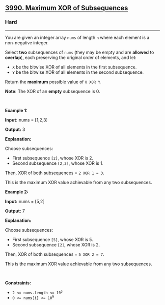 <h2><a href="https://leetcode.com/problems/maximum-xor-of-subsequences">3990. Maximum XOR of Subsequences</a></h2><h3>Hard</h3><hr><p>You are given an integer array <code>nums</code> of length <code>n</code> where each element is a non-negative integer.</p>

<p>Select <strong>two</strong> <span data-keyword="subsequence-array">subsequences</span> of <code>nums</code> (they may be empty and are <strong>allowed</strong> to <strong>overlap</strong>), each preserving the original order of elements, and let:</p>

<ul>
	<li><code>X</code> be the bitwise XOR of all elements in the first subsequence.</li>
	<li><code>Y</code> be the bitwise XOR of all elements in the second subsequence.</li>
</ul>

<p>Return the <strong>maximum</strong> possible value of <code>X XOR Y</code>.</p>

<p><strong>Note:</strong> The XOR of an <strong>empty</strong> subsequence is 0.</p>

<p>&nbsp;</p>
<p><strong class="example">Example 1:</strong></p>

<div class="example-block">
<p><strong>Input:</strong> <span class="example-io">nums = [1,2,3]</span></p>

<p><strong>Output:</strong> <span class="example-io">3</span></p>

<p><strong>Explanation:</strong></p>

<p>Choose subsequences:</p>

<ul>
	<li>First subsequence <code>[2]</code>, whose XOR is 2.</li>
	<li>Second subsequence <code>[2,3]</code>, whose XOR is 1.</li>
</ul>

<p>Then, XOR of both subsequences = <code>2 XOR 1 = 3</code>.</p>

<p>This is the maximum XOR value achievable from any two subsequences.</p>
</div>

<p><strong class="example">Example 2:</strong></p>

<div class="example-block">
<p><strong>Input:</strong> <span class="example-io">nums = [5,2]</span></p>

<p><strong>Output:</strong> <span class="example-io">7</span></p>

<p><strong>Explanation:</strong></p>

<p>Choose subsequences:</p>

<ul>
	<li>First subsequence <code>[5]</code>, whose XOR is 5.</li>
	<li>Second subsequence <code>[2]</code>, whose XOR is 2.</li>
</ul>

<p>Then, XOR of both subsequences = <code>5 XOR 2 = 7</code>.</p>

<p>This is the maximum XOR value achievable from any two subsequences.</p>
</div>

<p>&nbsp;</p>
<p><strong>Constraints:</strong></p>

<ul>
	<li><code>2 &lt;= nums.length &lt;= 10<sup>5</sup></code></li>
	<li><code>0 &lt;= nums[i] &lt;= 10<sup>9</sup></code></li>
</ul>
